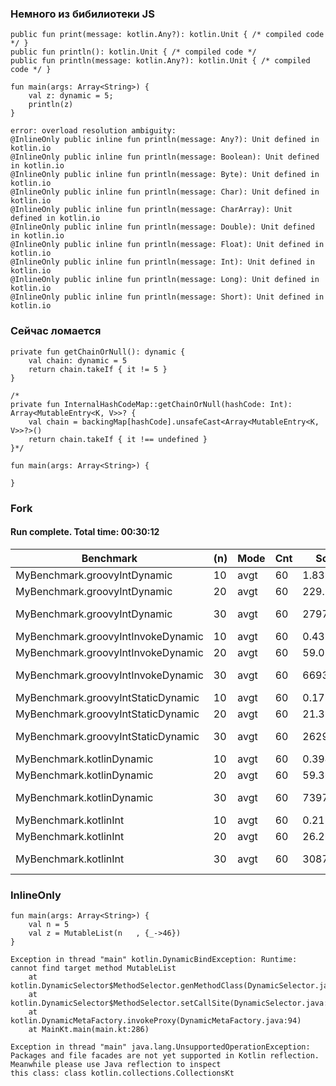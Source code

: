 ### Немного из бибилиотеки JS

```
public fun print(message: kotlin.Any?): kotlin.Unit { /* compiled code */ }
public fun println(): kotlin.Unit { /* compiled code */ 
public fun println(message: kotlin.Any?): kotlin.Unit { /* compiled code */ }
```
```
fun main(args: Array<String>) {
    val z: dynamic = 5;
    println(z)
}
```

```
error: overload resolution ambiguity: 
@InlineOnly public inline fun println(message: Any?): Unit defined in kotlin.io
@InlineOnly public inline fun println(message: Boolean): Unit defined in kotlin.io
@InlineOnly public inline fun println(message: Byte): Unit defined in kotlin.io
@InlineOnly public inline fun println(message: Char): Unit defined in kotlin.io
@InlineOnly public inline fun println(message: CharArray): Unit defined in kotlin.io
@InlineOnly public inline fun println(message: Double): Unit defined in kotlin.io
@InlineOnly public inline fun println(message: Float): Unit defined in kotlin.io
@InlineOnly public inline fun println(message: Int): Unit defined in kotlin.io
@InlineOnly public inline fun println(message: Long): Unit defined in kotlin.io
@InlineOnly public inline fun println(message: Short): Unit defined in kotlin.io
```


### Сейчас ломается
```
private fun getChainOrNull(): dynamic {
    val chain: dynamic = 5
    return chain.takeIf { it != 5 }
}

/*
private fun InternalHashCodeMap::getChainOrNull(hashCode: Int): Array<MutableEntry<K, V>>? {
    val chain = backingMap[hashCode].unsafeCast<Array<MutableEntry<K, V>>?>()
    return chain.takeIf { it !== undefined }
}*/

fun main(args: Array<String>) {

}
```

### Fork

#### Run complete. Total time: 00:30:12

|Benchmark                           |(n) | Mode | Cnt |     Score|     Error | Units |
|---|---|---|---|---|---|---|
|MyBenchmark.groovyIntDynamic        | 10 | avgt |  60 |     1.832| ±   0.020 | us/op |
|MyBenchmark.groovyIntDynamic        | 20 | avgt |  60 |   229.138| ±   0.923 | us/op |
|MyBenchmark.groovyIntDynamic        | 30 | avgt |  60 | 27971.273| ± 118.367 | us/op |
|MyBenchmark.groovyIntInvokeDynamic  | 10 | avgt |  60 |     0.432| ±   0.001 | us/op |
|MyBenchmark.groovyIntInvokeDynamic  | 20 | avgt |  60 |    59.054| ±   0.150 | us/op |
|MyBenchmark.groovyIntInvokeDynamic  | 30 | avgt |  60 |  6693.889| ±  77.381 | us/op |
|MyBenchmark.groovyIntStaticDynamic  | 10 | avgt |  60 |     0.173| ±   0.001 | us/op |
|MyBenchmark.groovyIntStaticDynamic  | 20 | avgt |  60 |    21.394| ±   0.280 | us/op |
|MyBenchmark.groovyIntStaticDynamic  | 30 | avgt |  60 |  2629.358| ±  33.723 | us/op |
|MyBenchmark.kotlinDynamic           | 10 | avgt |  60 |     0.394| ±   0.001 | us/op |
|MyBenchmark.kotlinDynamic           | 20 | avgt |  60 |    59.363| ±   0.147 | us/op |
|MyBenchmark.kotlinDynamic           | 30 | avgt |  60 |  7397.113| ±  54.862 | us/op |
|MyBenchmark.kotlinInt               | 10 | avgt |  60 |     0.212| ±   0.001 | us/op |
|MyBenchmark.kotlinInt               | 20 | avgt |  60 |    26.265| ±   0.020 | us/op |
|MyBenchmark.kotlinInt               | 30 |  avgt|   60|   3087.73|4 ±  93.085| us/op |



### InlineOnly
```
fun main(args: Array<String>) {
    val n = 5
    val z = MutableList(n   , {_->46})
}
```

```
Exception in thread "main" kotlin.DynamicBindException: Runtime: cannot find target method MutableList
	at kotlin.DynamicSelector$MethodSelector.genMethodClass(DynamicSelector.java:291)
	at kotlin.DynamicSelector$MethodSelector.setCallSite(DynamicSelector.java:155)
	at kotlin.DynamicMetaFactory.invokeProxy(DynamicMetaFactory.java:94)
	at MainKt.main(main.kt:286)
```
```
Exception in thread "main" java.lang.UnsupportedOperationException: 
Packages and file facades are not yet supported in Kotlin reflection. 
Meanwhile please use Java reflection to inspect 
this class: class kotlin.collections.CollectionsKt
```
